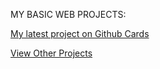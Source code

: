 MY BASIC WEB PROJECTS:

[My latest project on Github Cards](https://khushibhambri.github.io/basic-webdev/GITHUB%20PROFILES/index.html)

[View Other Projects](https://khushibhambri.github.io/basic-webdev/)

